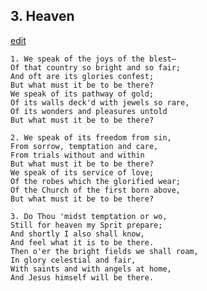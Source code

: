 
## 3.  Heaven
[edit](https://docs.google.com/document/d/1bkVyGu58nSneOPBicGV2XaJ6G%2DZQRhHR/edit?mode=html)



    1. We speak of the joys of the blest—
    Of that country so bright and so fair;
    And oft are its glories confest;
    But what must it be to be there?
    We speak of its pathway of gold;
    Of its walls deck'd with jewels so rare,
    Of its wonders and pleasures untold
    But what must it be to be there?

    2. We speak of its freedom from sin,
    From sorrow, temptation and care,
    From trials without and within
    But what must it be to be there?
    We speak of its service of love;
    Of the robes which the glorified wear;
    Of the Church of the first born above,
    But what must it be to be there?

    3. Do Thou 'midst temptation or wo,
    Still for heaven my Sprit prepare;
    And shortly I also shall know,
    And feel what it is to be there.
    Then o'er the bright fields we shall roam,
    In glory celestial and fair,
    With saints and with angels at home,
    And Jesus himself will be there.

